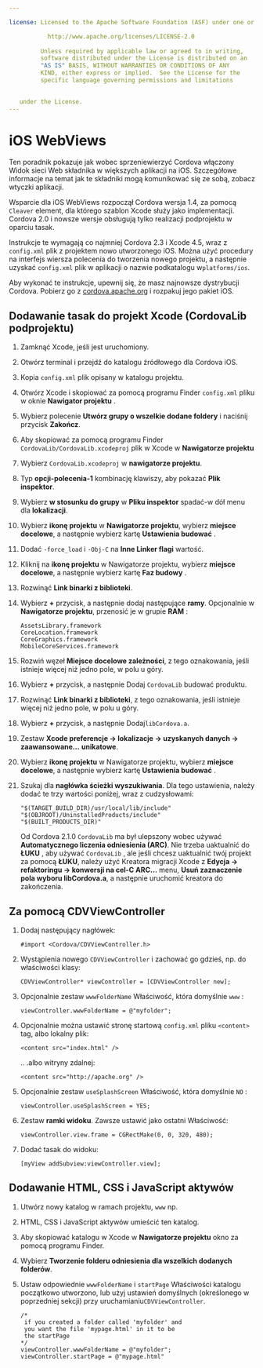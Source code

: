 ```yaml
---

license: Licensed to the Apache Software Foundation (ASF) under one or more contributor license agreements. See the NOTICE file distributed with this work for additional information regarding copyright ownership. The ASF licenses this file to you under the Apache License, Version 2.0 (the "License"); you may not use this file except in compliance with the License. You may obtain a copy of the License at

           http://www.apache.org/licenses/LICENSE-2.0
    
         Unless required by applicable law or agreed to in writing,
         software distributed under the License is distributed on an
         "AS IS" BASIS, WITHOUT WARRANTIES OR CONDITIONS OF ANY
         KIND, either express or implied.  See the License for the
         specific language governing permissions and limitations
    

   under the License.
---
```


# iOS WebViews

Ten poradnik pokazuje jak wobec sprzeniewierzyć Cordova włączony Widok sieci Web składnika w większych aplikacji na iOS. Szczegółowe informacje na temat jak te składniki mogą komunikować się ze sobą, zobacz wtyczki aplikacji.

Wsparcie dla iOS WebViews rozpoczął Cordova wersja 1.4, za pomocą `Cleaver` element, dla którego szablon Xcode służy jako implementacji. Cordova 2.0 i nowsze wersje obsługują tylko realizacji podprojektu w oparciu tasak.

Instrukcje te wymagają co najmniej Cordova 2.3 i Xcode 4.5, wraz z `config.xml` plik z projektem nowo utworzonego iOS. Można użyć procedury na interfejs wiersza polecenia do tworzenia nowego projektu, a następnie uzyskać `config.xml` plik w aplikacji o nazwie podkatalogu w`platforms/ios`.

Aby wykonać te instrukcje, upewnij się, że masz najnowsze dystrybucji Cordova. Pobierz go z [cordova.apache.org][1] i rozpakuj jego pakiet iOS.

 [1]: http://cordova.apache.org

## Dodawanie tasak do projekt Xcode (CordovaLib podprojektu)

1.  Zamknąć Xcode, jeśli jest uruchomiony.

2.  Otwórz terminal i przejdź do katalogu źródłowego dla Cordova iOS.

3.  Kopia `config.xml` plik opisany w katalogu projektu.

4.  Otwórz Xcode i skopiować za pomocą programu Finder `config.xml` pliku w oknie **Nawigator projektu** .

5.  Wybierz polecenie **Utwórz grupy o wszelkie dodane foldery** i naciśnij przycisk **Zakończ**.

6.  Aby skopiować za pomocą programu Finder `CordovaLib/CordovaLib.xcodeproj` plik w Xcode w **Nawigatorze projektu**

7.  Wybierz `CordovaLib.xcodeproj` w **nawigatorze projektu**.

8.  Typ **opcji-polecenia-1** kombinację klawiszy, aby pokazać **Plik inspektor**.

9.  Wybierz **w stosunku do grupy** w **Pliku inspektor** spadać-w dół menu dla **lokalizacji**.

10. Wybierz **ikonę projektu** w **Nawigatorze projektu**, wybierz **miejsce docelowe**, a następnie wybierz kartę **Ustawienia budować** .

11. Dodać `-force_load` i `-Obj-C` na **Inne Linker flagi** wartość.

12. Kliknij na **ikonę projektu** w Nawigatorze projektu, wybierz **miejsce docelowe**, a następnie wybierz kartę **Faz budowy** .

13. Rozwinąć **Link binarki z biblioteki**.

14. Wybierz **+** przycisk, a następnie dodaj następujące **ramy**. Opcjonalnie w **Nawigatorze projektu**, przenosić je w grupie **RAM** :
    
        AssetsLibrary.framework
        CoreLocation.framework
        CoreGraphics.framework
        MobileCoreServices.framework
        

15. Rozwiń węzeł **Miejsce docelowe zależności**, z tego oznakowania, jeśli istnieje więcej niż jedno pole, w polu u góry.

16. Wybierz **+** przycisk, a następnie Dodaj `CordovaLib` budować produktu.

17. Rozwinąć **Link binarki z biblioteki**, z tego oznakowania, jeśli istnieje więcej niż jedno pole, w polu u góry.

18. Wybierz **+** przycisk, a następnie Dodaj`libCordova.a`.

19. Zestaw **Xcode preferencje → lokalizacje → uzyskanych danych → zaawansowane...** **unikatowe**.

20. Wybierz **ikonę projektu** w Nawigatorze projektu, wybierz **miejsce docelowe**, a następnie wybierz kartę **Ustawienia budować** .

21. Szukaj dla **nagłówka ścieżki wyszukiwania**. Dla tego ustawienia, należy dodać te trzy wartości poniżej, wraz z cudzysłowami:
    
        "$(TARGET_BUILD_DIR)/usr/local/lib/include"        
        "$(OBJROOT)/UninstalledProducts/include"
        "$(BUILT_PRODUCTS_DIR)"
        
    
    Od Cordova 2.1.0 `CordovaLib` ma był ulepszony wobec używać **Automatycznego liczenia odniesienia (ARC)**. Nie trzeba uaktualnić do **ŁUKU** , aby używać `CordovaLib` , ale jeśli chcesz uaktualnić twój projekt za pomocą **ŁUKU**, należy użyć Kreatora migracji Xcode z **Edycja → refaktoringu → konwersji na cel-C ARC...** menu, **Usuń zaznaczenie pola wyboru libCordova.a**, a następnie uruchomić kreatora do zakończenia.

## Za pomocą CDVViewController

1.  Dodaj następujący nagłówek:
    
        #import <Cordova/CDVViewController.h>
        

2.  Wystąpienia nowego `CDVViewController` i zachować go gdzieś, np. do właściwości klasy:
    
        CDVViewController* viewController = [CDVViewController new];
        

3.  Opcjonalnie zestaw `wwwFolderName` Właściwość, która domyślnie `www` :
    
        viewController.wwwFolderName = @"myfolder";
        

4.  Opcjonalnie można ustawić stronę startową `config.xml` pliku `<content>` tag, albo lokalny plik:
    
        <content src="index.html" />
        
    
    .. .albo witryny zdalnej:
    
        <content src="http://apache.org" />
        

5.  Opcjonalnie zestaw `useSplashScreen` Właściwość, która domyślnie `NO` :
    
        viewController.useSplashScreen = YES;
        

6.  Zestaw **ramki widoku**. Zawsze ustawić jako ostatni Właściwość:
    
        viewController.view.frame = CGRectMake(0, 0, 320, 480);
        

7.  Dodać tasak do widoku:
    
        [myView addSubview:viewController.view];
        

## Dodawanie HTML, CSS i JavaScript aktywów

1.  Utwórz nowy katalog w ramach projektu, `www` np.

2.  HTML, CSS i JavaScript aktywów umieścić ten katalog.

3.  Aby skopiować katalogu w Xcode w **Nawigatorze projektu** okno za pomocą programu Finder.

4.  Wybierz **Tworzenie folderu odniesienia dla wszelkich dodanych folderów**.

5.  Ustaw odpowiednie `wwwFolderName` i `startPage` Właściwości katalogu początkowo utworzono, lub użyj ustawień domyślnych (określonego w poprzedniej sekcji) przy uruchamianiu`CDVViewController`.
    
        /*
         if you created a folder called 'myfolder' and
         you want the file 'mypage.html' in it to be
         the startPage
        */
        viewController.wwwFolderName = @"myfolder";
        viewController.startPage = @"mypage.html"